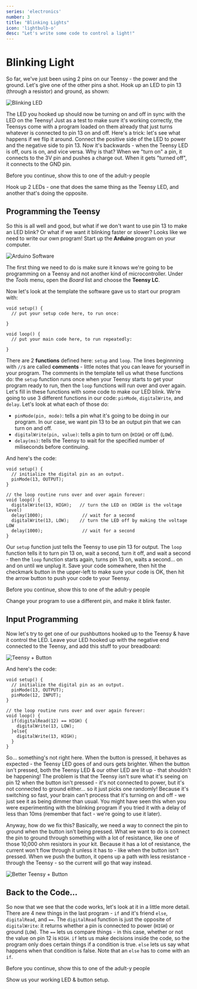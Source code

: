 ```yaml
---
series: 'electronics'
number: 3
title: "Blinking Lights"
icon: 'lightbulb-o'
desc: "Let's write some code to control a light!"
---
```

# Blinking Light

So far, we've just been using 2 pins on our Teensy - the power and the ground.  Let's give one of the other pins a shot.  Hook up an LED to pin 13 (through a resistor) and ground, as shown:

![Blinking LED](/img/08-blink.png)

The LED you hooked up should now be turning on and off in sync with the LED on the Teensy!  Just as a test to make sure it's working correctly, the Teensys come with a program loaded on them already that just turns whatever is connected to pin 13 on and off.  Here's a trick: let's see what happens if we flip it around.  Connect the positive side of the LED to power and the negative side to pin 13.  Now it's backwards - when the Teensy LED is off, ours is on, and vice versa.  Why is that?  When we "turn on" a pin, it connects to the 3V pin and pushes a charge out.  When it gets  "turned off", it connects to the GND pin.

<div class="panel panel-primary">
<div class="panel-heading">Before you continue, show this to one of the adult-y people</div>
  <div class="panel-body" markdown="1">

Hook up 2 LEDs - one that does the same thing as the Teensy LED, and another that's doing the opposite.

</div>
</div>

## Programming the Teensy

So this is all well and good, but what if we don't want to use pin 13 to make an LED blink?  Or what if we want it blinking faster or slower?  Looks like we need to write our own program!  Start up the **Arduino** program on your computer.

![Arduino Software](/img/arduino.png)

The first thing we need to do is make sure it knows we're going to be programming on a Teensy and not another kind of microcontroller.  Under the *Tools* menu, open the *Board* list and choose the **Teensy LC**.

Now let's look at the template the software gave us to start our program with:

~~~~
void setup() {
  // put your setup code here, to run once:

}

void loop() {
  // put your main code here, to run repeatedly:

}
~~~~

There are 2 **functions** defined here: `setup` and `loop`.  The lines beginnning with `//`s are called **comments** - little notes that you can leave for yourself in your program.  The comments in the template tell us what these functions do:  the `setup` function runs once when your Teensy starts to get your program ready to run, then the `loop` functions will run over and over again.  Let's fill in these functions with some code to make our LED blink.  We're going to use 3 different functions in our code: `pinMode`, `digitalWrite`, and `delay`.  Let's look at what each of those do:

* `pinMode(pin, mode)`: tells a pin what it's going to be doing in our program.  In our case, we want pin 13 to be an output pin that we can turn on and off.
* `digitalWrite(pin, value)`: tells a pin to turn on (`HIGH`) or off (`LOW`).
* `delay(ms)`: tells the Teensy to wait for the specified number of miliseconds before continuing.

And here's the code:

~~~~
void setup() {
  // initialize the digital pin as an output.
  pinMode(13, OUTPUT);
}

// the loop routine runs over and over again forever:
void loop() {
  digitalWrite(13, HIGH);   // turn the LED on (HIGH is the voltage level)
  delay(1000);               // wait for a second
  digitalWrite(13, LOW);    // turn the LED off by making the voltage LOW
  delay(1000);               // wait for a second
}
~~~~

Our `setup` function just tells the Teensy to use pin 13 for output.  The `loop` function tells it to turn pin 13 on, wait a second, turn it off, and wait a second - then the `loop` function starts again, turns pin 13 on, waits a second... on and on until we unplug it.  Save your code somewhere, then hit the checkmark button in the upper-left to make sure your code is OK, then hit the arrow button to push your code to your Teensy.

<div class="panel panel-primary">
<div class="panel-heading">Before you continue, show this to one of the adult-y people</div>
  <div class="panel-body" markdown="1">

Change your program to use a different pin, and make it blink faster.

</div>
</div>

## Input Programming

Now let's try to get one of our pushbuttons hooked up to the Teensy & have it control the LED.  Leave your LED hooked up with the negative end connected to the Teensy, and add this stuff to your breadboard:

![Teensy + Button](/img/09-button.png)

And here's the code:

~~~~
void setup() {
  // initialize the digital pin as an output.
  pinMode(13, OUTPUT);
  pinMode(12, INPUT);
}

// the loop routine runs over and over again forever:
void loop() {
  if(digitalRead(12) == HIGH) {
    digitalWrite(13, LOW);
  }else{
    digitalWrite(13, HIGH);
  }
}
~~~~

So... something's not right here.  When the button is pressed, it behaves as expected - the Teensy LED goes of and ours gets brighter.  When the button isn't pressed, both the Teensy LED & our other LED are lit up - that shouldn't be happening!  The problem is that the Teensy isn't sure what it's seeing on pin 12 when the button isn't pressed - it's not connected to power, but it's not connected to ground either... so it just picks one randomly!  Because it's switching so fast, your brain can't process that it's turning on and off - we just see it as being dimmer than usual.  You might have seen this when you were experimenting with the blinking program if you tried it with a delay of less than 10ms (remember that fact - we're going to use it later).  

Anyway, how do we fix this?  Basically, we need a way to connect the pin to ground when the button isn't being pressed.  What we want to do is connect the pin to ground through something with a lot of resistance, like one of those 10,000 ohm resistors in your kit.  Because it has a lot of resistance, the current won't flow through it unless it has to - like when the button isn't pressed.  When we push the button, it opens up a path with less resistance - through the Teensy - so the current will go that way instead.  

![Better Teensy + Button](/img/09a-button.png)

## Back to the Code...

So now that we see that the code works, let's look at it in a little more detail.  There are 4 new things in the last program - `if` and it's friend `else`, `digitalRead`, and `==`.  The `digitalRead` function is just the opposite of `digitalWrite`: it returns whether a pin is connected to power (`HIGH`) or ground (`LOW`).  The `==` lets us compare things - in this case, whether or not the value on pin 12 is `HIGH`.  `if` lets us make decisions inside the code, so the program only does certain things if a condition is true.  `else` lets us say what happens when that condition is false.  Note that an `else` has to come with an `if`.


<div class="panel panel-primary">
<div class="panel-heading">Before you continue, show this to one of the adult-y people</div>
  <div class="panel-body" markdown="1">

Show us your working LED & button setup.

</div>
</div>

